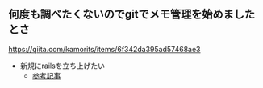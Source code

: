 ## 何度も調べたくないのでgitでメモ管理を始めましたとさ

https://qiita.com/kamorits/items/6f342da395ad57468ae3

- 新規にrailsを立ち上げたい
  - [参考記事]()

